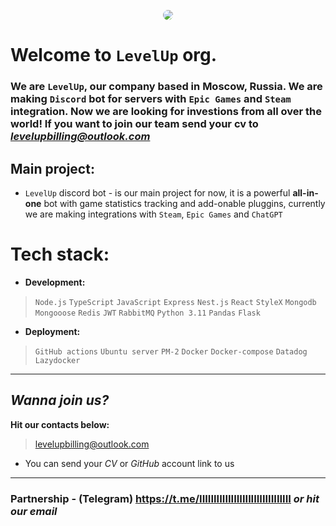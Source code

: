 <p align="center">
<img src="https://media.discordapp.net/attachments/660204904748417036/1193193555682926642/image.png?ex=65abd318&is=65995e18&hm=3c8ec593a7b03fd450408f74510d0402eb42ddf0df5b3315cda54090be0dee3e&=&format=webp&quality=lossless" style="border-radius: 16px;">
</p>

# Welcome to `LevelUp` org. 
### We are `LevelUp`, our company based in **Moscow, Russia**. We are making `Discord` bot for servers with `Epic Games` and `Steam` integration. Now we are looking for investions from all over the world! If **you** want to join our team send your cv to *levelupbilling@outlook.com*

## Main project:
+ `LevelUp` discord bot - is our main project for now, it is a powerful **all-in-one** bot with game statistics tracking and add-onable pluggins, currently we are making integrations with `Steam`, `Epic Games` and `ChatGPT`

# Tech stack:
+ **Development:**
> `Node.js`
> `TypeScript`
> `JavaScript`
> `Express`
> `Nest.js`
> `React`
> `StyleX`
> `Mongodb`
> `Mongooose`
> `Redis`
> `JWT`
> `RabbitMQ`
> `Python 3.11`
> `Pandas`
> `Flask`

+ **Deployment:**
>`GitHub actions`
>`Ubuntu server`
>`PM-2`
>`Docker`
>`Docker-compose`
>`Datadog`
>`Lazydocker`
---
## ***Wanna join us?***
**Hit our contacts below:**
> levelupbilling@outlook.com

+ You can send your *CV* or *GitHub* account link to us

---
### Partnership - (Telegram) https://t.me/IIIIIIIIIIIIIIIIIlIIIIIIIIIIIIII *or hit our email*
